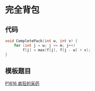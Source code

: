 # 完全背包

## 代码

```cpp
void CompletePack(int w, int v) {
    for (int j = w; j <= m; j++)
        f[j] = max(f[j], f[j - w] + v);
}
```

## 模板题目

[P1616 疯狂的采药](https://www.luogu.com.cn/problem/P1616)